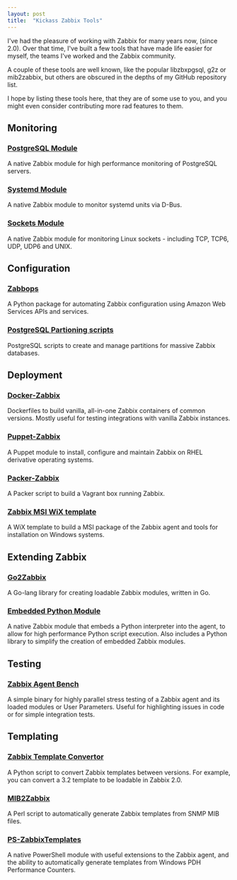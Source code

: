 ```yaml
---
layout: post
title:  "Kickass Zabbix Tools"
---
```


I've had the pleasure of working with Zabbix for many years now, (since 2.0).
Over that time, I've built a few tools that have made life easier for myself,
the teams I've worked and the Zabbix community.

A couple of these tools are well known, like the popular libzbxpgsql, g2z or
mib2zabbix, but others are obscured in the depths of my GitHub repository
list.

I hope by listing these tools here, that they are of some use to you, and you
might even consider contributing more rad features to them.


## Monitoring

### [PostgreSQL Module](https://github.com/cavaliercoder/libzbxpgsql)

A native Zabbix module for high performance monitoring of PostgreSQL servers.

### [Systemd Module](https://github.com/cavaliercoder/zabbix-module-systemd)

A native Zabbix module to monitor systemd units via D-Bus.

### [Sockets Module](https://github.com/cavaliercoder/zabbix-module-sockets)

A native Zabbix module for monitoring Linux sockets - including TCP, TCP6, UDP,
UDP6 and UNIX.

## Configuration

### [Zabbops](https://github.com/cavaliercoder/zabbix-module-python)

A Python package for automating Zabbix configuration using Amazon Web Services
APIs and services.

### [PostgreSQL Partioning scripts](https://github.com/cavaliercoder/zabbix-pgsql-partitioning)

PostgreSQL scripts to create and manage partitions for massive Zabbix databases.

## Deployment

### [Docker-Zabbix](https://github.com/cavaliercoder/docker-zabbix)

Dockerfiles to build vanilla, all-in-one Zabbix containers of common versions.
Mostly useful for testing integrations with vanilla Zabbix instances.

### [Puppet-Zabbix](https://github.com/cavaliercoder/puppet-zabbix)

A Puppet module to install, configure and maintain Zabbix on RHEL derivative
operating systems.

### [Packer-Zabbix](https://github.com/cavaliercoder/packer-zabbix)

A Packer script to build a Vagrant box running Zabbix.

### [Zabbix MSI WiX template](https://github.com/cavaliercoder/zabbix-msi)

A WiX template to build a MSI package of the Zabbix agent and tools for
installation on Windows systems.

## Extending Zabbix

### [Go2Zabbix](https://github.com/cavaliercoder/g2z)

A Go-lang library for creating loadable Zabbix modules, written in Go.

### [Embedded Python Module](https://github.com/cavaliercoder/libzbxpython)

A native Zabbix module that embeds a Python interpreter into the agent, to allow
for high performance Python script execution. Also includes a Python library to
simplify the creation of embedded Zabbix modules.

## Testing

### [Zabbix Agent Bench](https://github.com/cavaliercoder/zabbix_agent_bench)

A simple binary for highly parallel stress testing of a Zabbix agent and its
loaded modules or User Parameters. Useful for highlighting issues in code or
for simple integration tests.

## Templating

### [Zabbix Template Convertor](https://github.com/cavaliercoder/zabbix-template-convertor)

A Python script to convert Zabbix templates between versions. For example, you
can convert a 3.2 template to be loadable in Zabbix 2.0.

### [MIB2Zabbix](https://github.com/cavaliercoder/mib2zabbix)

A Perl script to automatically generate Zabbix templates from SNMP MIB files.

### [PS-ZabbixTemplates](https://github.com/cavaliercoder/ZabbixTemplates)

A native PowerShell module with useful extensions to the Zabbix agent, and the
ability to automatically generate templates from Windows PDH Performance
Counters.
